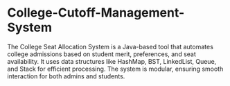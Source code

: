 # College-Cutoff-Management-System
The College Seat Allocation System is a Java-based tool that automates college admissions based on student merit, preferences, and seat availability. It uses data structures like HashMap, BST, LinkedList, Queue, and Stack for efficient processing. The system is modular, ensuring smooth interaction for both admins and students.
